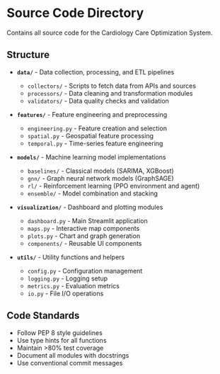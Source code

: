 # Source Code Directory

Contains all source code for the Cardiology Care Optimization System.

## Structure

- **`data/`** - Data collection, processing, and ETL pipelines
  - `collectors/` - Scripts to fetch data from APIs and sources
  - `processors/` - Data cleaning and transformation modules
  - `validators/` - Data quality checks and validation

- **`features/`** - Feature engineering and preprocessing
  - `engineering.py` - Feature creation and selection
  - `spatial.py` - Geospatial feature processing
  - `temporal.py` - Time-series feature engineering

- **`models/`** - Machine learning model implementations
  - `baselines/` - Classical models (SARIMA, XGBoost)
  - `gnn/` - Graph neural network models (GraphSAGE)
  - `rl/` - Reinforcement learning (PPO environment and agent)
  - `ensemble/` - Model combination and stacking

- **`visualization/`** - Dashboard and plotting modules
  - `dashboard.py` - Main Streamlit application
  - `maps.py` - Interactive map components
  - `plots.py` - Chart and graph generation
  - `components/` - Reusable UI components

- **`utils/`** - Utility functions and helpers
  - `config.py` - Configuration management
  - `logging.py` - Logging setup
  - `metrics.py` - Evaluation metrics
  - `io.py` - File I/O operations

## Code Standards

- Follow PEP 8 style guidelines
- Use type hints for all functions
- Maintain >80% test coverage
- Document all modules with docstrings
- Use conventional commit messages 